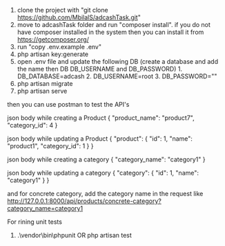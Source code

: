 1. clone the project with "git clone https://github.com/MbilalS/adcashTask.git"
2. move to adcashTask folder and run "composer install". if you do not have composer installed in the system then you can install it from https://getcomposer.org/ 
3. run "copy .env.example .env"
4. php artisan key:generate
5. open .env file and update the following DB (create a database and add the name then DB DB_USERNAME and DB_PASSWORD)
        1. DB_DATABASE=adcash
        2. DB_USERNAME=root
        3. DB_PASSWORD=""
6. php artisan migrate
7. php artisan serve

then you can use postman to test the API's

json body while creating a Product
{
      "product_name": "product7",
      "category_id": 4
}

json body while updating a Product
{
    "product": {
      "id": 1,
      "name": "product1",
      "category_id": 1
    }
}

json body while creating a category
{
      "category_name": "category1"
}

json body while updating a category
{
    "category": {
      "id": 1,
      "name": "category1"
    }
}

and for concrete category, add the category name in the request like
http://127.0.0.1:8000/api/products/concrete-category?category_name=category1



For rining unit tests
1. .\vendor\bin\phpunit     OR     php artisan test
    


